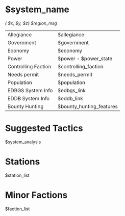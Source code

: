 
# $system_name

*( $x, $y, $z)  $region_msg*

|       |  |
| :---------- | :---------- |
| Allegiance  | $allegiance       |
| Government  | $government       |
| Economy     | $economy |
| Power       | $power - $power_state |
| Controlling Faction | $controlling_faction |
| Needs permit | $needs_permit |
| Population  | $population       |
| EDBGS System Info | $edbgs_link |
| EDDB System Info | $eddb_link |
| Bounty Hunting | $bounty_hunting_features        |

# Suggested Tactics

$system_analysis

# Stations

$station_list

# Minor Factions

$faction_list



